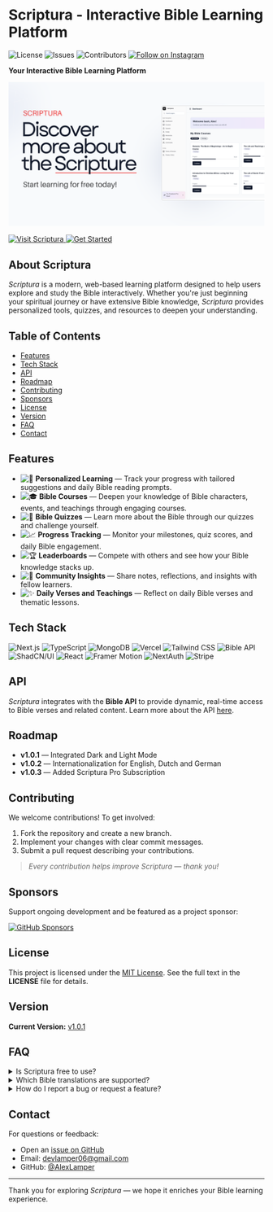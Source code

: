 # Scriptura - Interactive Bible Learning Platform

<p>
  <!-- Latest release version -->
  <!--   <img src="https://img.shields.io/github/v/release/AlexLamper/Scriptura?style=for-the-badge" alt="Release Version" /> -->
  <!-- License -->
  <img src="https://img.shields.io/github/license/AlexLamper/Scriptura?style=for-the-badge" alt="License" />
  <!-- Open issues -->
  <img src="https://img.shields.io/github/issues/AlexLamper/Scriptura?style=for-the-badge&logo=github" alt="Issues" />
  <!-- Contributors -->
  <img src="https://img.shields.io/github/contributors/AlexLamper/Scriptura?style=for-the-badge&logo=github" alt="Contributors" />
  <!-- Instagram follow -->
  <a href="https://www.instagram.com/scriptura_edu/">
    <img src="https://img.shields.io/badge/Follow%20@scriptura__edu-E4405F?logo=instagram&logoColor=white&style=for-the-badge" alt="Follow on Instagram" />
  </a>
</p>


**Your Interactive Bible Learning Platform**

![Scriptura Banner Screenshot](public/screenshot1.png)
<p>
  <a href="https://scriptura-edu.com">
    <img src="https://img.shields.io/badge/Live_Demo-▶️-blue?style=for-the-badge" alt="Visit Scriptura" />
  </a>
  <a href="#get-started">
    <img src="https://img.shields.io/badge/Get_Started-🚀-green?style=for-the-badge" alt="Get Started" />
  </a>
</p>

## About Scriptura

*Scriptura* is a modern, web-based learning platform designed to help users explore and study the Bible interactively. Whether you're just beginning your spiritual journey or have extensive Bible knowledge, *Scriptura* provides personalized tools, quizzes, and resources to deepen your understanding.

## Table of Contents

- [Features](#features)  
- [Tech Stack](#tech-stack)  
- [API](#api)
- [Roadmap](#roadmap)  
- [Contributing](#contributing)  
- [Sponsors](#sponsors)  
- [License](#license)  
- [Version](#version)  
- [FAQ](#faq)  
- [Contact](#contact)

## Features

- ![📖](https://img.shields.io/badge/📖-Personalized_Learning-lightgrey?style=flat-square) **Personalized Learning** — Track your progress with tailored suggestions and daily Bible reading prompts.  
- ![🎓](https://img.shields.io/badge/🎓-Bible_Courses-lightgrey?style=flat-square) **Bible Courses** — Deepen your knowledge of Bible characters, events, and teachings through engaging courses.  
- ![📝](https://img.shields.io/badge/📝-Bible_Quizzes-lightgrey?style=flat-square) **Bible Quizzes** — Learn more about the Bible through our quizzes and challenge yourself.  
- ![📈](https://img.shields.io/badge/📈-Progress_Tracking-lightgrey?style=flat-square) **Progress Tracking** — Monitor your milestones, quiz scores, and daily Bible engagement.  
- ![🏆](https://img.shields.io/badge/🏆-Leaderboards-lightgrey?style=flat-square) **Leaderboards** — Compete with others and see how your Bible knowledge stacks up.  
- ![💬](https://img.shields.io/badge/💬-Community_Insights-lightgrey?style=flat-square) **Community Insights** — Share notes, reflections, and insights with fellow learners.  
- ![✨](https://img.shields.io/badge/✨-Daily_Verses-lightgrey?style=flat-square) **Daily Verses and Teachings** — Reflect on daily Bible verses and thematic lessons.

## Tech Stack

<p>
  <img src="https://img.shields.io/badge/Next.js-000000?style=for-the-badge&logo=nextdotjs&logoColor=white" alt="Next.js" />
  <img src="https://img.shields.io/badge/TypeScript-3178C6?style=for-the-badge&logo=typescript&logoColor=white" alt="TypeScript" />
  <img src="https://img.shields.io/badge/MongoDB-47A248?style=for-the-badge&logo=mongodb&logoColor=white" alt="MongoDB" />
  <img src="https://img.shields.io/badge/Vercel-000000?style=for-the-badge&logo=vercel&logoColor=white" alt="Vercel" />
  <img src="https://img.shields.io/badge/TailwindCSS-38B2AC?style=for-the-badge&logo=tailwindcss&logoColor=white" alt="Tailwind CSS" />
  <img src="https://img.shields.io/badge/Bible_API-6B7280?style=for-the-badge&logo=graphql&logoColor=white" alt="Bible API" />
  <img src="https://img.shields.io/badge/ShadCN-000000?style=for-the-badge&logo=shadcnui&logoColor=white" alt="ShadCN/UI" />
  <img src="https://img.shields.io/badge/React-20232A?style=for-the-badge&logo=react&logoColor=61DAFB" alt="React" />
  <img src="https://img.shields.io/badge/Framer_Motion-000000?style=for-the-badge&logo=framer&logoColor=white" alt="Framer Motion" />
  <img src="https://img.shields.io/badge/NextAuth-333333?style=for-the-badge&logo=nextauth.js&logoColor=white" alt="NextAuth" />
  <img src="https://img.shields.io/badge/Stripe-635BFF?style=for-the-badge&logo=stripe&logoColor=white" alt="Stripe" />
</p>

## API

*Scriptura* integrates with the **Bible API** to provide dynamic, real-time access to Bible verses and related content. Learn more about the API [here](https://rapidapi.com/ajith/api/holy-bible).

## Roadmap

- **v1.0.1** — Integrated Dark and Light Mode
- **v1.0.2** — Internationalization for English, Dutch and German
- **v1.0.3** — Added Scriptura Pro Subscription

## Contributing

We welcome contributions! To get involved:

1. Fork the repository and create a new branch.  
2. Implement your changes with clear commit messages.  
3. Submit a pull request describing your contributions.

> *Every contribution helps improve Scriptura — thank you!*

## Sponsors

Support ongoing development and be featured as a project sponsor:

[![GitHub Sponsors](https://img.shields.io/badge/sponsor-30363D?style=for-the-badge&logo=GitHub-Sponsors&logoColor=%23EA4AAA)](https://github.com/sponsors/AlexLamper)

## License

This project is licensed under the [MIT License](LICENSE). See the full text in the **LICENSE** file for details.

## Version

**Current Version:** [v1.0.1](https://github.com/AlexLamper/Scriptura/releases/tag/v1.0.1)  

## FAQ

<details>
<summary >Is Scriptura free to use?</summary>

Yes. Scriptura is completely free to use for anyone. Scriptura also has a Pro plan with extra features which is available for only €9.99/month.

</details>

<details>
<summary>Which Bible translations are supported?</summary>

Currently, we support the King James Version (KJV). More translations (e.g., NIV, ESV) are on the roadmap.

</details>

<details>
<summary>How do I report a bug or request a feature?</summary>

Please open an issue on our [GitHub Issues page](https://github.com/AlexLamper/Scriptura/issues) with as much detail as possible.

</details>

## Contact

For questions or feedback:  
- Open an [issue on GitHub](https://github.com/AlexLamper/Scriptura/issues)  
- Email: [devlamper06@gmail.com](mailto:devlamper06@gmail.com)  
- GitHub: [@AlexLamper](https://github.com/AlexLamper)

---

Thank you for exploring *Scriptura* — we hope it enriches your Bible learning experience.

